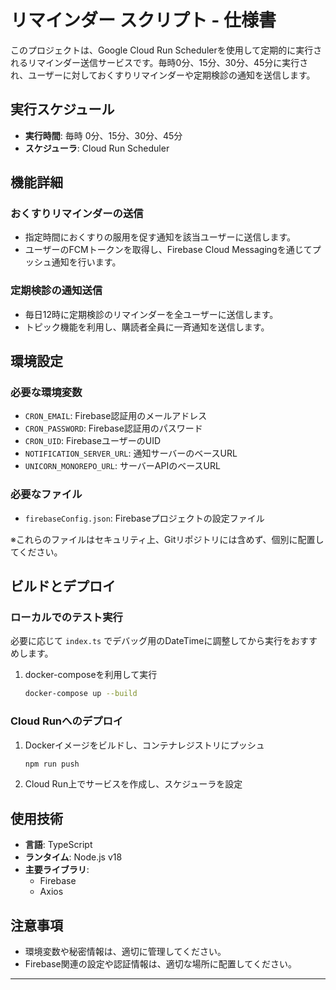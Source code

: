 # リマインダー スクリプト - 仕様書

このプロジェクトは、Google Cloud Run Schedulerを使用して定期的に実行されるリマインダー送信サービスです。毎時0分、15分、30分、45分に実行され、ユーザーに対しておくすりリマインダーや定期検診の通知を送信します。

## 実行スケジュール

- **実行時間**: 毎時 0分、15分、30分、45分
- **スケジューラ**: Cloud Run Scheduler

## 機能詳細

### おくすりリマインダーの送信

- 指定時間におくすりの服用を促す通知を該当ユーザーに送信します。
- ユーザーのFCMトークンを取得し、Firebase Cloud Messagingを通じてプッシュ通知を行います。

### 定期検診の通知送信

- 毎日12時に定期検診のリマインダーを全ユーザーに送信します。
- トピック機能を利用し、購読者全員に一斉通知を送信します。

## 環境設定

### 必要な環境変数

- `CRON_EMAIL`: Firebase認証用のメールアドレス
- `CRON_PASSWORD`: Firebase認証用のパスワード
- `CRON_UID`: FirebaseユーザーのUID
- `NOTIFICATION_SERVER_URL`: 通知サーバーのベースURL
- `UNICORN_MONOREPO_URL`: サーバーAPIのベースURL

### 必要なファイル

- `firebaseConfig.json`: Firebaseプロジェクトの設定ファイル

※これらのファイルはセキュリティ上、Gitリポジトリには含めず、個別に配置してください。

## ビルドとデプロイ

### ローカルでのテスト実行

必要に応じて `index.ts` でデバッグ用のDateTimeに調整してから実行をおすすめします。

1. docker-composeを利用して実行

   ```bash
   docker-compose up --build
   ```

### Cloud Runへのデプロイ

1. Dockerイメージをビルドし、コンテナレジストリにプッシュ

   ```bash
   npm run push
   ```

2. Cloud Run上でサービスを作成し、スケジューラを設定

## 使用技術

- **言語**: TypeScript
- **ランタイム**: Node.js v18
- **主要ライブラリ**:
  - Firebase
  - Axios

## 注意事項

- 環境変数や秘密情報は、適切に管理してください。
- Firebase関連の設定や認証情報は、適切な場所に配置してください。

---